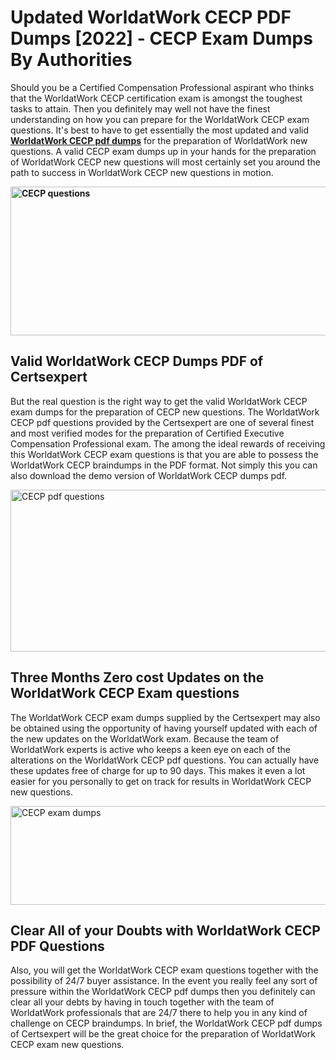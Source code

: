 <h1><strong>Updated WorldatWork CECP PDF Dumps [2022] - CECP Exam Dumps By Authorities&nbsp;</strong></h1>
<p><span style="font-weight: 400;">Should you be a Certified Compensation Professional aspirant who thinks that the WorldatWork CECP certification exam is amongst the toughest tasks to attain. Then you definitely may well not have the finest understanding on how you can prepare for the WorldatWork CECP exam questions. It's best to have to get essentially the most updated and valid <strong><a href="https://www.certsexpert.com/CECP-pdf-questions.html">WorldatWork CECP pdf dumps</a></strong> for the preparation of WorldatWork new questions. A valid  CECP exam dumps up in your hands for the preparation of WorldatWork CECP new questions will most certainly set you around the path to success in WorldatWork CECP new questions in motion.</span></p>
<p><span style="font-weight: 400;"><strong><img style="display: block; margin-left: auto; margin-right: auto;" src="https://i.ibb.co/QXh983F/73475278-2429792180625311-4586132736837681152-n.jpg" alt="CECP questions" width="632" height="238" /></strong></span></p>
<h2><strong>Valid WorldatWork CECP Dumps PDF of Certsexpert</strong></h2>
<p><span style="font-weight: 400;">But the real question is the right way to get the valid WorldatWork CECP exam dumps for the preparation of CECP new questions. The WorldatWork CECP pdf questions provided by the Certsexpert are one of several finest and most verified modes for the preparation of Certified Executive Compensation Professional exam. The among the ideal rewards of receiving this WorldatWork CECP exam questions is that you are able to possess the WorldatWork CECP braindumps in the PDF format. Not simply this you can also download the demo version of WorldatWork CECP dumps pdf.</span></p>
<p><span style="font-weight: 400;"><img style="display: block; margin-left: auto; margin-right: auto;" src="https://i.ibb.co/Jd8hN2L/76714008-3182067705200142-8735104740007870464-n.jpg" alt="CECP pdf questions" width="701" height="259" /></span></p>
<h2><strong>Three Months Zero cost Updates on the WorldatWork CECP Exam questions</strong></h2>
<p><span style="font-weight: 400;">The WorldatWork CECP exam dumps supplied by the Certsexpert may also be obtained using the opportunity of having yourself updated with each of the new updates on the WorldatWork exam. Because the team of WorldatWork experts is active who keeps a keen eye on each of the alterations on the WorldatWork CECP pdf questions. You can actually have these updates free of charge for up to 90 days. This makes it even a lot easier for you personally to get on track for results in WorldatWork CECP new questions.</span></p>
<p><span style="font-weight: 400;"><a href="https://www.certsexpert.com/CECP-pdf-questions.html"><img style="display: block; margin-left: auto; margin-right: auto;" src="https://i.ibb.co/TMnKrkJ/75398236-424489711531572-5064688549987614720-n.jpg" alt="CECP exam dumps" width="714" height="158" /></a></span></p>
<h2><strong>Clear All of your Doubts with WorldatWork CECP PDF Questions</strong></h2>
<p>Also, you will get the WorldatWork CECP exam questions together with the possibility of 24/7 buyer assistance. In the event you really feel any sort of pressure within the WorldatWork CECP pdf dumps then you definitely can clear all your debts by having in touch together with the team of WorldatWork professionals that are 24/7 there to help you in any kind of challenge on  CECP braindumps. In brief, the WorldatWork CECP pdf dumps of Certsexpert will be the great choice for the preparation of WorldatWork CECP exam new questions.</p>
